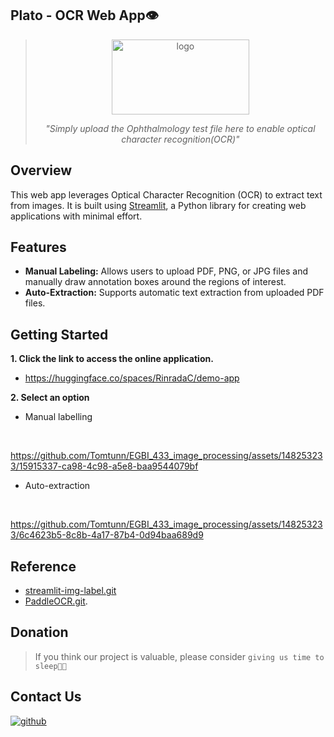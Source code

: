 ## Plato - OCR Web App👁️
<div align="center">

><img src="https://github.com/Tomtunn/EGBI_433_image_processing/assets/148253233/81a66306-4688-4c71-a996-da879e88c772" alt="logo" width="220" height="120">
>
>_"Simply upload the Ophthalmology test file here to enable optical character recognition(OCR)"_

<div align="left">

## Overview
This web app leverages Optical Character Recognition (OCR) to extract text from images. It is built using [Streamlit](https://streamlit.io/), a Python library for creating web applications with minimal effort.

## Features
* **Manual Labeling:** Allows users to upload PDF, PNG, or JPG files and manually draw annotation boxes around the regions of interest.
* **Auto-Extraction:** Supports automatic text extraction from uploaded PDF files.


## Getting Started
**1. Click the link to access the online application.**
- https://huggingface.co/spaces/RinradaC/demo-app

**2. Select an option**
- Manual labelling
<br>

https://github.com/Tomtunn/EGBI_433_image_processing/assets/148253233/15915337-ca98-4c98-a5e8-baa9544079bf

- Auto-extraction
  
<br>


https://github.com/Tomtunn/EGBI_433_image_processing/assets/148253233/6c4623b5-8c8b-4a17-87b4-0d94baa689d9 




## Reference
- [streamlit-img-label.git](https://github.com/lit26/streamlit-img-label.git)
- [PaddleOCR.git](https://github.com/PaddlePaddle/PaddleOCR.git).

## Donation
>If you think our project is valuable, please consider `giving us time to sleep🛌💤`


## Contact Us
<div align="left">
<a href="https://github.com/Tomtunn/EGBI_433_image_processing.git" target="_blank">
<img src=https://img.shields.io/badge/github-%2324292e.svg?&style=for-the-badge&logo=github&logoColor=white alt=github style="margin-bottom: 5px;" />
</a>
